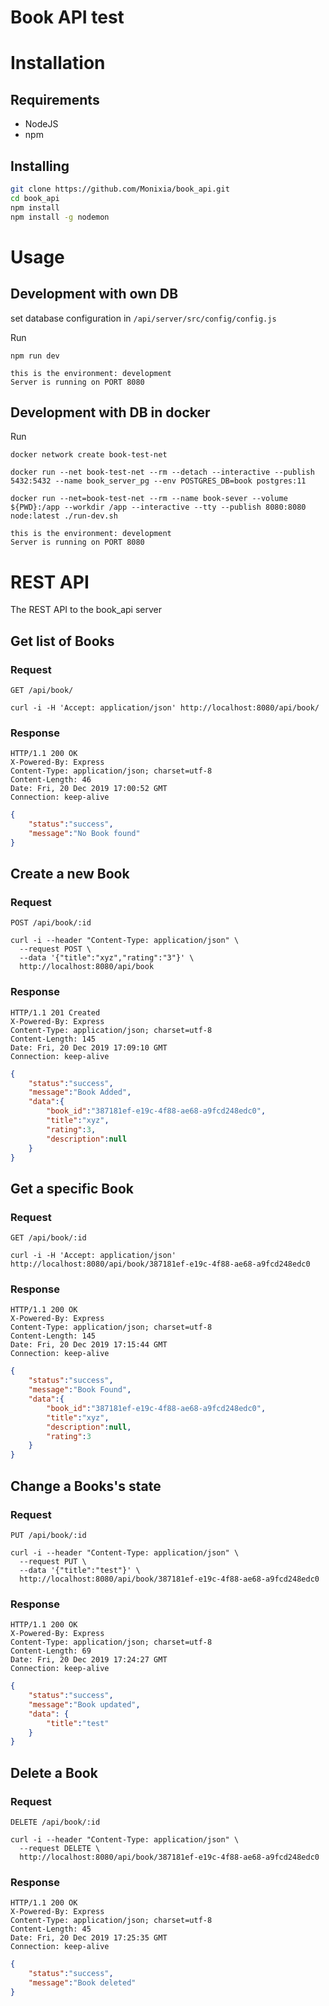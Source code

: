 # Book API test


# Installation

## Requirements
- NodeJS
- npm

## Installing
```bash
git clone https://github.com/Monixia/book_api.git
cd book_api
npm install
npm install -g nodemon

```

# Usage


## Development with own DB

set database configuration in ```/api/server/src/config/config.js```

Run
```
npm run dev
```

```
this is the environment: development
Server is running on PORT 8080
```

## Development with DB in docker

Run
```
docker network create book-test-net

docker run --net book-test-net --rm --detach --interactive --publish 5432:5432 --name book_server_pg --env POSTGRES_DB=book postgres:11

docker run --net=book-test-net --rm --name book-sever --volume ${PWD}:/app --workdir /app --interactive --tty --publish 8080:8080 node:latest ./run-dev.sh
```

```
this is the environment: development
Server is running on PORT 8080
```


# REST API

The REST API to the book_api server

## Get list of Books

### Request

`GET /api/book/`

    curl -i -H 'Accept: application/json' http://localhost:8080/api/book/

### Response

	HTTP/1.1 200 OK
	X-Powered-By: Express
	Content-Type: application/json; charset=utf-8
	Content-Length: 46
	Date: Fri, 20 Dec 2019 17:00:52 GMT
	Connection: keep-alive
```json
{ 
	"status":"success",
	"message":"No Book found"
}
```

## Create a new Book

### Request

`POST /api/book/:id`

    curl -i --header "Content-Type: application/json" \
      --request POST \
      --data '{"title":"xyz","rating":"3"}' \
      http://localhost:8080/api/book

### Response

	HTTP/1.1 201 Created
	X-Powered-By: Express
	Content-Type: application/json; charset=utf-8
	Content-Length: 145
	Date: Fri, 20 Dec 2019 17:09:10 GMT
	Connection: keep-alive

```json
{
	"status":"success",
	"message":"Book Added",
	"data":{
		"book_id":"387181ef-e19c-4f88-ae68-a9fcd248edc0",
		"title":"xyz",
		"rating":3,
		"description":null
	}
}
```


## Get a specific Book

### Request

`GET /api/book/:id`

    curl -i -H 'Accept: application/json' http://localhost:8080/api/book/387181ef-e19c-4f88-ae68-a9fcd248edc0

### Response

	HTTP/1.1 200 OK
	X-Powered-By: Express
	Content-Type: application/json; charset=utf-8
	Content-Length: 145
	Date: Fri, 20 Dec 2019 17:15:44 GMT
	Connection: keep-alive

```json
{
	"status":"success",
	"message":"Book Found",
	"data":{
		"book_id":"387181ef-e19c-4f88-ae68-a9fcd248edc0",
		"title":"xyz",
		"description":null,
		"rating":3
	}
}
```

## Change a Books's state

### Request

`PUT /api/book/:id`

    curl -i --header "Content-Type: application/json" \
      --request PUT \
      --data '{"title":"test"}' \
      http://localhost:8080/api/book/387181ef-e19c-4f88-ae68-a9fcd248edc0

### Response

	HTTP/1.1 200 OK
	X-Powered-By: Express
	Content-Type: application/json; charset=utf-8
	Content-Length: 69
	Date: Fri, 20 Dec 2019 17:24:27 GMT
	Connection: keep-alive

```json
{
	"status":"success",
	"message":"Book updated",
	"data": {
		"title":"test"
	}
}
```


## Delete a Book

### Request

`DELETE /api/book/:id`

    curl -i --header "Content-Type: application/json" \
      --request DELETE \
      http://localhost:8080/api/book/387181ef-e19c-4f88-ae68-a9fcd248edc0

### Response

	HTTP/1.1 200 OK
	X-Powered-By: Express
	Content-Type: application/json; charset=utf-8
	Content-Length: 45
	Date: Fri, 20 Dec 2019 17:25:35 GMT
	Connection: keep-alive

```json
{
	"status":"success",
	"message":"Book deleted"
}
```
